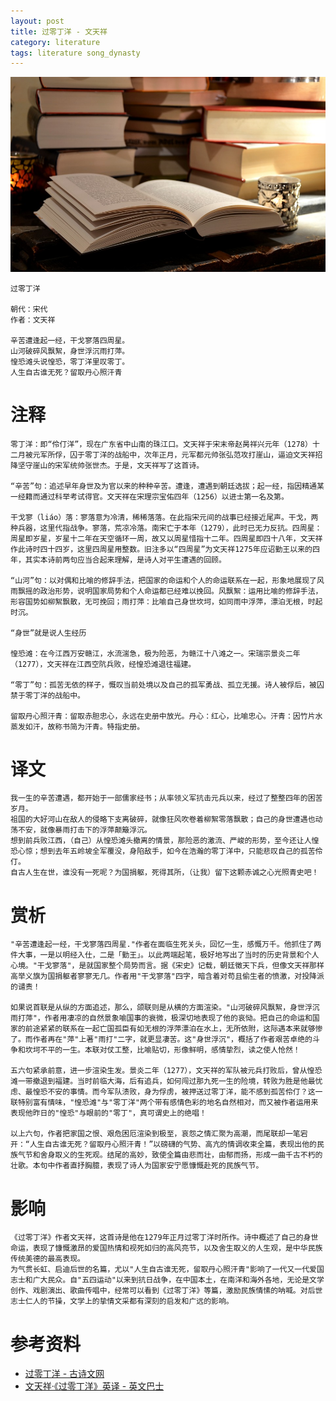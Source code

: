 ```yaml
---
layout: post
title: 过零丁洋 - 文天祥
category: literature
tags: literature song_dynasty
---
```


![](/assets/img/literature.jpg)

    过零丁洋

    朝代：宋代
    作者：文天祥

    辛苦遭逢起一经，干戈寥落四周星。
    山河破碎风飘絮，身世浮沉雨打萍。
    惶恐滩头说惶恐，零丁洋里叹零丁。
    人生自古谁无死？留取丹心照汗青

# 注释

    零丁洋：即“伶仃洋”，现在广东省中山南的珠江口。文天祥于宋末帝赵昺祥兴元年（1278）十二月被元军所俘，囚于零丁洋的战船中，次年正月，元军都元帅张弘范攻打崖山，逼迫文天祥招降坚守崖山的宋军统帅张世杰。于是，文天祥写了这首诗。
    
    “辛苦”句：追述早年身世及为官以来的种种辛苦。遭逢，遭遇到朝廷选拔；起一经，指因精通某一经籍而通过科举考试得官。文天祥在宋理宗宝佑四年（1256）以进士第一名及第。
    
    干戈寥（liáo）落：寥落意为冷清，稀稀落落。在此指宋元间的战事已经接近尾声。干戈，两种兵器，这里代指战争。寥落，荒凉冷落。南宋亡于本年（1279），此时已无力反抗。四周星：周星即岁星，岁星十二年在天空循环一周，故又以周星惜指十二年。四周星即四十八年，文天祥作此诗时四十四岁，这里四周星用整数。旧注多以“四周星”为文天祥1275年应诏勤王以来的四年，其实本诗前两句应当合起来理解，是诗人对平生遭遇的回顾。
    
    “山河”句：以对偶和比喻的修辞手法，把国家的命运和个人的命运联系在一起，形象地展现了风雨飘摇的政治形势，说明国家局势和个人命运都已经难以挽回。风飘絮：运用比喻的修辞手法，形容国势如柳絮飘散，无可挽回；雨打萍：比喻自己身世坎坷，如同雨中浮萍，漂泊无根，时起时沉。
    
    “身世”就是说人生经历
    
    惶恐滩：在今江西万安赣江，水流湍急，极为险恶，为赣江十八滩之一。宋瑞宗景炎二年（1277），文天祥在江西空阬兵败，经惶恐滩退往福建。
    
    “零丁”句：孤苦无依的样子，慨叹当前处境以及自己的孤军勇战、孤立无援。诗人被俘后，被囚禁于零丁洋的战船中。
    
    留取丹心照汗青：留取赤胆忠心，永远在史册中放光。丹心：红心，比喻忠心。汗青：因竹片水蒸发如汗，故称书简为汗青。特指史册。



# 译文

    我一生的辛苦遭遇，都开始于一部儒家经书；从率领义军抗击元兵以来，经过了整整四年的困苦岁月。
    祖国的大好河山在敌人的侵略下支离破碎，就像狂风吹卷着柳絮零落飘散；自己的身世遭遇也动荡不安，就像暴雨打击下的浮萍颠簸浮沉。
    想到前兵败江西，（自己）从惶恐滩头撤离的情景，那险恶的激流、严峻的形势，至今还让人惶恐心惊；想到去年五岭坡全军覆没，身陷敌手，如今在浩瀚的零丁洋中，只能悲叹自己的孤苦伶仃。
    自古人生在世，谁没有一死呢？为国捐躯，死得其所，（让我）留下这颗赤诚之心光照青史吧！

# 赏析

    "辛苦遭逢起一经，干戈寥落四周星."作者在面临生死关头，回忆一生，感慨万千。他抓住了两件大事，一是以明经入仕，二是「勤王」。以此两端起笔，极好地写出了当时的历史背景和个人心境。"干戈寥落"，是就国家整个局势而言。据《宋史》记载，朝廷徵天下兵，但像文天祥那样高举义旗为国捐躯者寥寥无几。作者用"干戈寥落"四字，暗含着对苟且偷生者的愤激，对投降派的谴责！

    如果说首联是从纵的方面追述，那么，颌联则是从横的方面渲染。"山河破碎风飘絮，身世浮沉雨打萍"，作者用凄凉的自然景象喻国事的衰微，极深切地表现了他的哀恸。把自己的命运和国家的前途紧紧的联系在一起亡国孤臣有如无根的浮萍漂泊在水上，无所依附，这际遇本来就够惨了。而作者再在"萍"上著"雨打"二字，就更显凄苦。这"身世浮沉"，概括了作者艰苦卓绝的斗争和坎坷不平的一生。本联对仗工整，比喻贴切，形像鲜明，感情挚烈，读之使人怆然！

    五六句紧承前意，进一步渲染生发。景炎二年（1277），文天祥的军队被元兵打败后，曾从惶恐滩一带撤退到福建。当时前临大海，后有追兵，如何闯过那九死一生的险境，转败为胜是他最忧虑、最惶恐不安的事情。而今军队溃败，身为俘虏，被押送过零丁洋，能不感到孤苦伶仃？这一联特别富有情味，"惶恐滩"与"零丁洋"两个带有感情色彩的地名自然相对，而又被作者运用来表现他昨日的"惶恐"与眼前的"零丁"，真可谓史上的绝唱！

    以上六句，作者把家国之恨、艰危困厄渲染到极至，哀怨之情汇聚为高潮，而尾联却一笔宕开：“人生自古谁无死？留取丹心照汗青！”以磅礴的气势、高亢的情调收束全篇，表现出他的民族气节和舍身取义的生死观。结尾的高妙，致使全篇由悲而壮，由郁而扬，形成一曲千古不朽的壮歌。本句中作者直抒胸臆，表现了诗人为国家安宁愿慷慨赴死的民族气节。

# 影响

    《过零丁洋》作者文天祥，这首诗是他在1279年正月过零丁洋时所作。诗中概述了自己的身世命运，表现了慷慨激昂的爱国热情和视死如归的高风亮节，以及舍生取义的人生观，是中华民族传统美德的最高表现。
    为气贯长虹、启迪后世的名篇，尤以"人生自古谁无死，留取丹心照汗青"影响了一代又一代爱国志士和广大民众。自"五四运动"以来到抗日战争，在中国本土，在南洋和海外各地，无论是文学创作、戏剧演出、歌曲传唱中，经常可以看到《过零丁洋》等篇，激励民族情愫的呐喊。对后世志士仁人的节操，文学上的挚情文采都有深刻的启发和广远的影响。

# 参考资料

* [过零丁洋 - 古诗文网](http://www.gushiwen.org/GuShiWen_5e952833f6.aspx)
* [文天祥·《过零丁洋》英译 - 英文巴士](http://www.en84.com/dianji/shi/201204/00009789.html)
